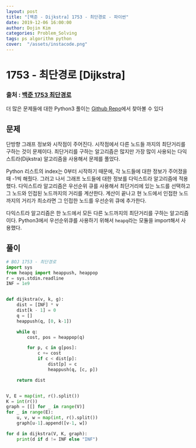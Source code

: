 ```yaml
---
layout: post
title: "[백준 - Dijkstra] 1753 - 최단경로 - 파이썬"
date: 2019-12-06 16:00:00
author: Dojin Kim
categories: Problem_Solving
tags: ps algorithm python
cover:  "/assets/instacode.png"
---
```


# 1753 - 최단경로 [Dijkstra]

### 출처 : <a href="https://www.acmicpc.net/problem/1753"> 백준 1753 최단경로</a>

더 많은 문제들에 대한 Python3 풀이는 [Github Repo](https://github.com/dojinkimm/AlgorithmPractice)에서 찾아볼 수 있다

## 문제
단방향 그래프 정보와 시작점이 주어진다. 시작점에서 다른 노드들 까지의 최단거리를 구하는 것이 문제이다. 최단거리를 구하는 알고리즘은 많지만 가장 많이 사용되는 다익스트라(Dijkstra) 알고리즘을 사용해서 문제를 풀었다.

Python 리스트의 index는 0부터 시작하기 때문에, 각 노드들에 대한 정보가 주어졌을 때 -1씩 해줬다. 그러고 나서 그래프 노드들에 대한 정보를 다익스트라 알고리즘에 적용했다. 다익스트라 알고리즘은 우선순위 큐를 사용해서 최단거리에 있는 노드를 선택하고 그 노드와 인접된 노드까지의 거리를 계산한다. 계산이 끝나고 현 노드에서 인접한 노드까지의 거리가 최소라면 그 인접한 노드를 우선순위 큐에 추가한다. 

다익스트라 알고리즘은 한 노드에서 모든 다른 노드까지의 최단거리를 구하는 알고리즘이다. Python3에서 우선순위큐를 사용하기 위해서 `heapq`라는 모듈을 import해서 사용했다. 


## 풀이
```python
# BOJ 1753 - 최단경로
import sys
from heapq import heappush, heappop
r = sys.stdin.readline
INF = 1e9


def dijkstra(v, k, g):
    dist = [INF] * v
    dist[k - 1] = 0
    q = []
    heappush(q, [0, k-1])

    while q:
        cost, pos = heappop(q)

        for p, c in g[pos]:
            c += cost
            if c < dist[p]:
                dist[p] = c
                heappush(q, [c, p])

    return dist


V, E = map(int, r().split())
K = int(r())
graph = [[] for _ in range(V)]
for _ in range(E):
    u, v, w = map(int, r().split())
    graph[u-1].append([v-1, w])

for d in dijkstra(V, K, graph):
    print(d if d != INF else "INF")

```